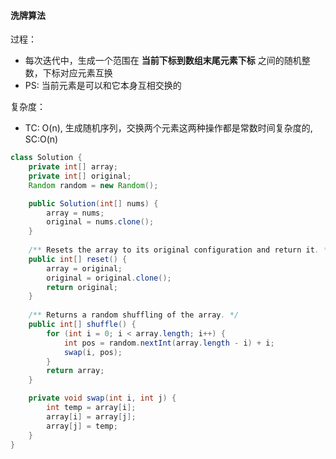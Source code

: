 #### 洗牌算法     
过程：  
- 每次迭代中，生成一个范围在 **当前下标到数组末尾元素下标** 之间的随机整数，下标对应元素互换  
- PS: 当前元素是可以和它本身互相交换的        

复杂度：   
- TC: O(n), 生成随机序列，交换两个元素这两种操作都是常数时间复杂度的, SC:O(n)   


```java
class Solution {
    private int[] array;
    private int[] original;
    Random random = new Random();

    public Solution(int[] nums) {
        array = nums;
        original = nums.clone();
    }
    
    /** Resets the array to its original configuration and return it. */
    public int[] reset() {
        array = original;
        original = original.clone();
        return original;
    }
    
    /** Returns a random shuffling of the array. */
    public int[] shuffle() {
        for (int i = 0; i < array.length; i++) {
            int pos = random.nextInt(array.length - i) + i;
            swap(i, pos);
        }
        return array;
    }

    private void swap(int i, int j) {
        int temp = array[i];
        array[i] = array[j];
        array[j] = temp;
    }
}

```